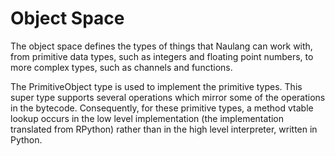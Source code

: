 # Object Space

The object space defines the types of things that Naulang can work with, from
primitive data types, such as integers and floating point numbers, to more
complex types, such as channels and functions.

The PrimitiveObject type is used to implement the primitive types.  This super
type supports several operations which mirror some of the operations in the
bytecode.  Consequently, for these primitive types, a method vtable lookup occurs in
the low level implementation (the implementation translated from RPython)
rather than in the high level interpreter, written in Python.

